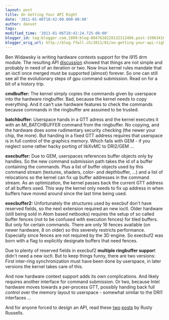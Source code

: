 ```yaml
---
layout: post
title: On Getting Your API Right
date: '2011-01-06T10:42:00.000-08:00'
author: danvet
tags: 
modified_time: '2011-01-06T10:42:24.725-08:00'
blogger_id: tag:blogger.com,1999:blog-8047628228132312466.post-1596341627763159524
blogger_orig_url: http://blog.ffwll.ch/2011/01/on-getting-your-api-right.html
---
```


Ben Widawsky is writing hardware contexts support for the i915 drm module. The
resulting API <a
href="http://lists.freedesktop.org/archives/intel-gfx/2010-December/009059.html">discussion</a>
showed that things are not simple and probably in need of an iteration or two.
Now linux kernel rules mandate that an ioctl once merged must be supported
(almost) forever. So one can still see all the evolutionary steps of gpu command
submission. Read on for a bit of a history trip.

<!--more-->

<b>cmdbuffer:</b> The kernel simply copies the commands given by userspace into the hardware ringbuffer. Bad, because the kernel needs to copy everything. And it can't use hardware features to check the commands because commands in the ringbuffer are assumed to be trusted.



<b>batchbuffer:</b> Userspace hands in a GTT adress and the kernel executes it with an MI_BATCHBUFFER command from the ringbuffer. No copying, and the hardware does some rudimentary security checking (the newer your chip, the more). But handing in a fixed GTT address requires that userspace is in full control of the graphics memory. Which fails with GEM - if you neglect some rather hacky porting of libXvMC to DRI2/GEM ...



<b>execbuffer:</b> Due to GEM, userspaces references buffer objects only by handles. So the new command submission path takes the id of a buffer containing the commands. Plus a list of buffer objects used by this command stream (textures, shaders, color- and depthbuffer, ...) and a list of relocations so the kernel can fix up buffer addresses in the command stream. As an optimization, the kernel passes back the current GTT address of all buffers used. This way the kernel only needs to fix up address in when buffers have moved around since the last time being used.



<b>execbuffer2:</b> Unfortunately the structures used by execbuf don't have reserved fields, so the next extension required an new ioctl. Older hardware (still being sold in Atom based netbooks) requires the setup of so called buffer fences (not to be confused with execution fences) for tiled buffers. But only for certain commands. There are only 16 fences available (on newer hardware, 8 on older) so this severely restricts performance. Especially since fences are not required by the 3D engine. So execbuf2 was born with a flag to explicitly designate buffers that need fences.



Due to plenty of reserved fields in execbuf2 <b>multiple ringbuffer suppor</b>t didn't need a new ioctl. But to keep things funny, there are two versions: First inter-ring synchronization must have been done by userspace, in later versions the kernel takes care of this.



And now hardware context support adds its own complications. And likely requires another interface for command submission. Or two, because Intel hardware moves towards a per-process GTT, possibly handing back full control over the memory layout to userspace - somewhat similar to the DRI1 interfaces ...



And for anyone forced to design an API, read these <a
href="http://ozlabs.org/~rusty/index.cgi/tech/2008-03-30.html">two</a> <a
href="http://ozlabs.org/~rusty/index.cgi/tech/2008-04-01.html">posts</a> by
Rusty Russells.
